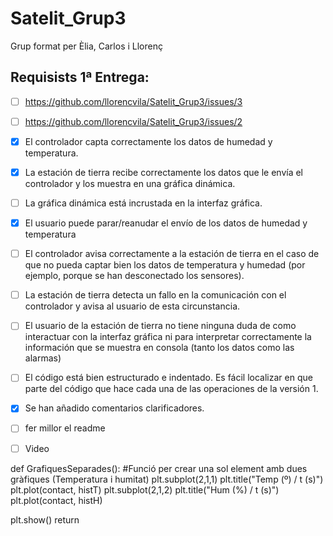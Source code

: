 # Satelit_Grup3
Grup format per Èlia, Carlos i Llorenç

## Requisists 1ª Entrega:
- [ ] https://github.com/llorencvila/Satelit_Grup3/issues/3
- [ ] https://github.com/llorencvila/Satelit_Grup3/issues/2 
- [x] El controlador capta correctamente los datos de humedad y temperatura.
- [X] La estación de tierra recibe correctamente los datos que le envía el controlador y los muestra en una gráfica dinámica.
- [ ] La gráfica dinámica está incrustada en la interfaz gráfica.
- [X] El usuario puede parar/reanudar el envío de los datos de humedad y temperatura
- [ ] El controlador avisa correctamente a la estación de tierra en el caso de que no pueda captar bien los datos de temperatura y humedad (por ejemplo, porque se han desconectado los sensores).
- [ ] La estación de tierra detecta un fallo en la comunicación con el controlador y avisa al usuario de esta circunstancia.
- [ ] El usuario de la estación de tierra no tiene ninguna duda de como interactuar con la interfaz gráfica ni para interpretar correctamente la información que se muestra en consola (tanto los datos como las alarmas)
- [ ] El código está bien estructurado e indentado. Es fácil localizar en que parte del código que hace cada una de las operaciones de la versión 1.
- [X] Se han añadido comentarios clarificadores.
- [ ] fer millor el readme
- [ ] Video


def GrafiquesSeparades(): #Funció per crear una sol element amb dues gràfiques (Temperatura i humitat)
   plt.subplot(2,1,1)
   plt.title("Temp (º) / t (s)")
   plt.plot(contact, histT)
   plt.subplot(2,1,2)
   plt.title("Hum (%) / t (s)")
   plt.plot(contact, histH)

   plt.show()
   return

   
